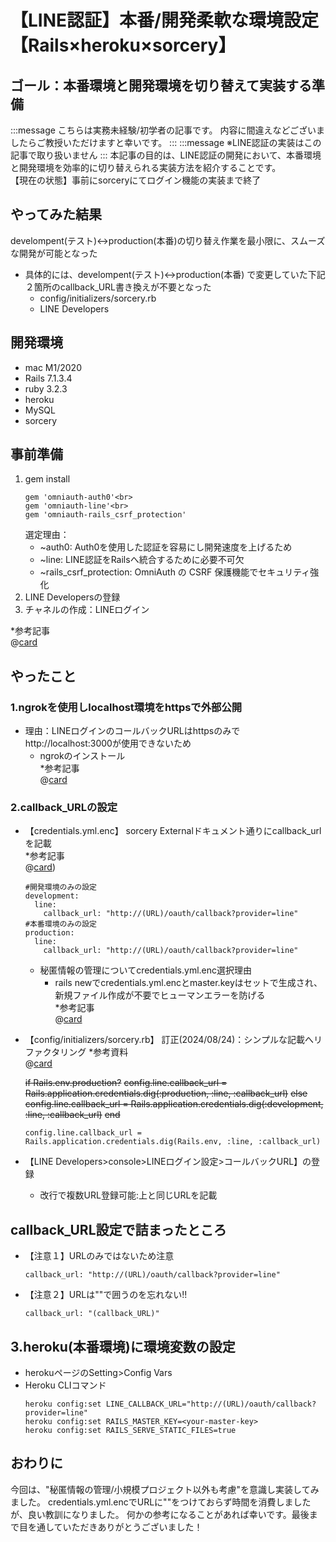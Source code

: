 【LINE認証】本番/開発柔軟な環境設定【Rails×heroku×sorcery】
===

## ゴール：本番環境と開発環境を切り替えて実装する準備
<!-- どんな目的で、何をしたのかを分かりやすく簡潔に書きます。 -->
:::message
こちらは実務未経験/初学者の記事です。
内容に間違えなどございましたらご教授いただけますと幸いです。
:::
:::message
※LINE認証の実装はこの記事で取り扱いません
:::
本記事の目的は、LINE認証の開発において、本番環境と開発環境を効率的に切り替えられる実装方法を紹介することです。<br>
【現在の状態】事前にsorceryにてログイン機能の実装まで終了


## やってみた結果
<!-- やってみて自分がどうなったか。さらには、この記事を読んだ人がどうなるのかを書きます。 -->
develompent(テスト)↔︎production(本番)の切り替え作業を最小限に、スムーズな開発が可能となった
  - 具体的には、develompent(テスト)↔︎production(本番) で変更していた下記２箇所のcallback_URL書き換えが不要となった<br>
    - config/initializers/sorcery.rb<br>
    - LINE Developers

## 開発環境
- mac M1/2020
- Rails 7.1.3.4
- ruby 3.2.3
- heroku
- MySQL
- sorcery

## 事前準備
1. gem install
    ```
    gem 'omniauth-auth0'<br>
    gem 'omniauth-line'<br>
    gem 'omniauth-rails_csrf_protection'
    ```
    選定理由：
      - ~auth0: Auth0を使用した認証を容易にし開発速度を上げるため
      - ~line: LINE認証をRailsへ統合するために必要不可欠
      - ~rails_csrf_protection:  OmniAuth の CSRF 保護機能でセキュリティ強化
2. LINE Developersの登録
3. チャネルの作成：LINEログイン

*参考記事<br>
@[card](https://developers.line.biz/ja/docs/line-login/integrate-line-login/#login-flow)

## やったこと
<!-- 実際にやったことを書いていきます。 -->
### 1.ngrokを使用しlocalhost環境をhttpsで外部公開
- 理由：LINEログインのコールバックURLはhttpsのみでhttp://localhost:3000が使用できないため
  - ngrokのインストール<br>
  *参考記事<br>
    @[card](https://zenn.dev/monaka0309/articles/43b700887a328b#ngrok%E3%82%92%E4%BD%BF%E3%81%A3%E3%81%A6%E3%83%AD%E3%83%BC%E3%82%AB%E3%83%AB%E7%92%B0%E5%A2%83%E3%82%92https%E3%81%A7%E5%85%AC%E9%96%8B%E3%81%99%E3%82%8B)

### 2.callback_URLの設定
- 【credentials.yml.enc】
sorcery Externalドキュメント通りにcallback_urlを記載<br>
*参考記事<br>
  @[card](https://github.com/Sorcery/sorcery/wiki/External))
  ```
  #開発環境のみの設定
  development:
    line:
      callback_url: "http://(URL)/oauth/callback?provider=line"
  #本番環境のみの設定
  production:
    line:
      callback_url: "http://(URL)/oauth/callback?provider=line"
  ```
  - 秘匿情報の管理についてcredentials.yml.enc選択理由
    - rails newでcredentials.yml.encとmaster.keyはセットで生成され、新規ファイル作成が不要でヒューマンエラーを防げる<br>
  *参考記事<br>
    @[card](https://zenn.dev/kame0707/articles/ef2453f31fe236)
- 【config/initializers/sorcery.rb】
訂正(2024/08/24)：シンプルな記載へリファクタリング
*参考資料<br>
@[card](https://api.rubyonrails.org/classes/Rails.html#method-c-env)

  ~~if Rails.env.production?~~
    ~~config.line.callback_url = Rails.application.credentials.dig(:production, :line, :callback_url)~~
  ~~else~~
    ~~config.line.callback_url = Rails.application.credentials.dig(:development, :line, :callback_url)~~
  ~~end~~
  ```
  config.line.callback_url = Rails.application.credentials.dig(Rails.env, :line, :callback_url)
  ```
  
  
- 【LINE Developers>console>LINEログイン設定>コールバックURL】の登録
  - 改行で複数URL登録可能:上と同じURLを記載
## callback_URL設定で詰まったところ
- 【注意１】URLのみではないため注意
  ```
  callback_url: "http://(URL)/oauth/callback?provider=line"
  ```
- 【注意２】URLは""で囲うのを忘れない!!
  ```
  callback_url: "(callback_URL)"
  ```

## 3.heroku(本番環境)に環境変数の設定
- herokuページのSetting>Config Vars
- Heroku CLIコマンド
  ```
  heroku config:set LINE_CALLBACK_URL="http://(URL)/oauth/callback?provider=line"
  heroku config:set RAILS_MASTER_KEY=<your-master-key>
  heroku config:set RAILS_SERVE_STATIC_FILES=true
  ```

## おわりに
<!-- この記事のまとめや、自分の感じたことなどを記述します。 -->
今回は、"秘匿情報の管理/小規模プロジェクト以外も考慮"を意識し実装してみました。
credentials.yml.encでURLに""をつけておらず時間を消費しましたが、良い教訓になりました。
何かの参考になることがあれば幸いです。最後まで目を通していただきありがとうございました！